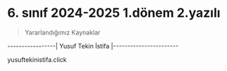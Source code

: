 # 6. sınıf 2024-2025 1.dönem 2.yazılı

> Yararlandığımız Kaynaklar




-----------------|   Yusuf Tekin İstifa   |-----------------------

yusuftekinistifa.click
